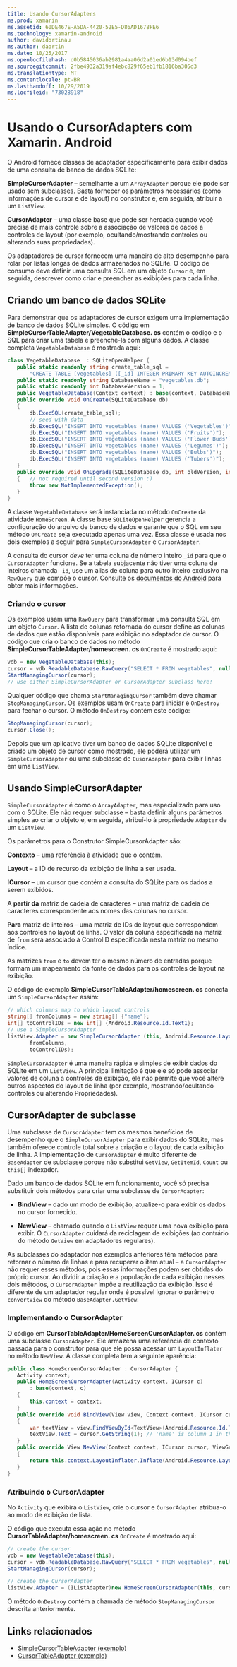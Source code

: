 ```yaml
---
title: Usando CursorAdapters
ms.prod: xamarin
ms.assetid: 60DE467E-A5DA-4420-52E5-D86AD1678FE6
ms.technology: xamarin-android
author: davidortinau
ms.author: daortin
ms.date: 10/25/2017
ms.openlocfilehash: d0b5845036ab2981a4aa06d2a01ed6b13d094bef
ms.sourcegitcommit: 2fbe4932a319af4ebc829f65eb1fb1816ba305d3
ms.translationtype: MT
ms.contentlocale: pt-BR
ms.lasthandoff: 10/29/2019
ms.locfileid: "73028918"
---
```

# <a name="using-cursoradapters-with-xamarinandroid"></a>Usando o CursorAdapters com Xamarin. Android

O Android fornece classes de adaptador especificamente para exibir dados de uma consulta de banco de dados SQLite:

 **SimpleCursorAdapter** – semelhante a um `ArrayAdapter` porque ele pode ser usado sem subclasses. Basta fornecer os parâmetros necessários (como informações de cursor e de layout) no construtor e, em seguida, atribuir a um `ListView`.

 **CursorAdapter** – uma classe base que pode ser herdada quando você precisa de mais controle sobre a associação de valores de dados a controles de layout (por exemplo, ocultando/mostrando controles ou alterando suas propriedades).

Os adaptadores de cursor fornecem uma maneira de alto desempenho para rolar por listas longas de dados armazenados no SQLite. O código de consumo deve definir uma consulta SQL em um objeto `Cursor` e, em seguida, descrever como criar e preencher as exibições para cada linha.

## <a name="creating-an-sqlite-database"></a>Criando um banco de dados SQLite

Para demonstrar que os adaptadores de cursor exigem uma implementação de banco de dados SQLite simples. O código em **SimpleCursorTableAdapter/VegetableDatabase. cs** contém o código e o SQL para criar uma tabela e preenchê-la com alguns dados.
A classe completa `VegetableDatabase` é mostrada aqui:

```csharp
class VegetableDatabase  : SQLiteOpenHelper {
   public static readonly string create_table_sql =
       "CREATE TABLE [vegetables] ([_id] INTEGER PRIMARY KEY AUTOINCREMENT NOT NULL UNIQUE, [name] TEXT NOT NULL UNIQUE)";
   public static readonly string DatabaseName = "vegetables.db";
   public static readonly int DatabaseVersion = 1;
   public VegetableDatabase(Context context) : base(context, DatabaseName, null, DatabaseVersion) { }
   public override void OnCreate(SQLiteDatabase db)
   {
       db.ExecSQL(create_table_sql);
       // seed with data
       db.ExecSQL("INSERT INTO vegetables (name) VALUES ('Vegetables')");
       db.ExecSQL("INSERT INTO vegetables (name) VALUES ('Fruits')");
       db.ExecSQL("INSERT INTO vegetables (name) VALUES ('Flower Buds')");
       db.ExecSQL("INSERT INTO vegetables (name) VALUES ('Legumes')");
       db.ExecSQL("INSERT INTO vegetables (name) VALUES ('Bulbs')");
       db.ExecSQL("INSERT INTO vegetables (name) VALUES ('Tubers')");
   }
   public override void OnUpgrade(SQLiteDatabase db, int oldVersion, int newVersion)
   {   // not required until second version :)
       throw new NotImplementedException();
   }
}
```

A classe `VegetableDatabase` será instanciada no método `OnCreate` da atividade `HomeScreen`. A classe base `SQLiteOpenHelper` gerencia a configuração do arquivo de banco de dados e garante que o SQL em seu método `OnCreate` seja executado apenas uma vez. Essa classe é usada nos dois exemplos a seguir para `SimpleCursorAdapter` e `CursorAdapter`.

A consulta do cursor *deve* ter uma coluna de número inteiro `_id` para que o `CursorAdapter` funcione. Se a tabela subjacente não tiver uma coluna de inteiros chamada `_id`, use um alias de coluna para outro inteiro exclusivo na `RawQuery` que compõe o cursor. Consulte os [documentos do Android](xref:Android.Widget.CursorAdapter) para obter mais informações.

### <a name="creating-the-cursor"></a>Criando o cursor

Os exemplos usam uma `RawQuery` para transformar uma consulta SQL em um objeto `Cursor`. A lista de colunas retornada do cursor define as colunas de dados que estão disponíveis para exibição no adaptador de cursor. O código que cria o banco de dados no método **SimpleCursorTableAdapter/homescreen. cs** `OnCreate` é mostrado aqui:

```csharp
vdb = new VegetableDatabase(this);
cursor = vdb.ReadableDatabase.RawQuery("SELECT * FROM vegetables", null); // cursor query
StartManagingCursor(cursor);
// use either SimpleCursorAdapter or CursorAdapter subclass here!
```

Qualquer código que chama `StartManagingCursor` também deve chamar `StopManagingCursor`. Os exemplos usam `OnCreate` para iniciar e `OnDestroy` para fechar o cursor. O método `OnDestroy` contém este código:

```csharp
StopManagingCursor(cursor);
cursor.Close();
```

Depois que um aplicativo tiver um banco de dados SQLite disponível e criado um objeto de cursor como mostrado, ele poderá utilizar um `SimpleCursorAdapter` ou uma subclasse de `CusorAdapter` para exibir linhas em uma `ListView`.

## <a name="using-simplecursoradapter"></a>Usando SimpleCursorAdapter

`SimpleCursorAdapter` é como o `ArrayAdapter`, mas especializado para uso com o SQLite. Ele não requer subclasse – basta definir alguns parâmetros simples ao criar o objeto e, em seguida, atribuí-lo à propriedade `Adapter` de um `ListView`.

Os parâmetros para o Construtor SimpleCursorAdapter são:

 **Contexto** – uma referência à atividade que o contém.

 **Layout** – a ID de recurso da exibição de linha a ser usada.

 **ICursor** – um cursor que contém a consulta do SQLite para os dados a serem exibidos.

 A **partir da** matriz de cadeia de caracteres – uma matriz de cadeia de caracteres correspondente aos nomes das colunas no cursor.

 **Para** matriz de inteiros – uma matriz de IDs de layout que correspondem aos controles no layout de linha. O valor da coluna especificada na matriz de `from` será associado à ControlID especificada nesta matriz no mesmo índice.

As matrizes `from` e `to` devem ter o mesmo número de entradas porque formam um mapeamento da fonte de dados para os controles de layout na exibição.

O código de exemplo **SimpleCursorTableAdapter/homescreen. cs** conecta um `SimpleCursorAdapter` assim:

```csharp
// which columns map to which layout controls
string[] fromColumns = new string[] {"name"};
int[] toControlIDs = new int[] {Android.Resource.Id.Text1};
// use a SimpleCursorAdapter
listView.Adapter = new SimpleCursorAdapter (this, Android.Resource.Layout.SimpleListItem1, cursor,
       fromColumns,
       toControlIDs);
```

`SimpleCursorAdapter` é uma maneira rápida e simples de exibir dados do SQLite em um `ListView`. A principal limitação é que ele só pode associar valores de coluna a controles de exibição, ele não permite que você altere outros aspectos do layout de linha (por exemplo, mostrando/ocultando controles ou alterando Propriedades).

## <a name="subclassing-cursoradapter"></a>CursorAdapter de subclasse

Uma subclasse de `CursorAdapter` tem os mesmos benefícios de desempenho que o `SimpleCursorAdapter` para exibir dados do SQLite, mas também oferece controle total sobre a criação e o layout de cada exibição de linha. A implementação de `CursorAdapter` é muito diferente de `BaseAdapter` de subclasse porque não substitui `GetView`, `GetItemId`, `Count` ou `this[]` indexador.

Dado um banco de dados SQLite em funcionamento, você só precisa substituir dois métodos para criar uma subclasse de `CursorAdapter`:

- **BindView** – dado um modo de exibição, atualize-o para exibir os dados no cursor fornecido.

- **NewView** – chamado quando o `ListView` requer uma nova exibição para exibir. O `CursorAdapter` cuidará da reciclagem de exibições (ao contrário do método `GetView` em adaptadores regulares).

As subclasses do adaptador nos exemplos anteriores têm métodos para retornar o número de linhas e para recuperar o item atual – a `CursorAdapter` não requer esses métodos, pois essas informações podem ser obtidas do próprio cursor. Ao dividir a criação e a população de cada exibição nesses dois métodos, o `CursorAdapter` impõe a reutilização da exibição. Isso é diferente de um adaptador regular onde é possível ignorar o parâmetro `convertView` do método `BaseAdapter.GetView`.

### <a name="implementing-the-cursoradapter"></a>Implementando o CursorAdapter

O código em **CursorTableAdapter/HomeScreenCursorAdapter. cs** contém uma subclasse `CursorAdapter`. Ele armazena uma referência de contexto passada para o construtor para que ele possa acessar um `LayoutInflater` no método `NewView`. A classe completa tem a seguinte aparência:

```csharp
public class HomeScreenCursorAdapter : CursorAdapter {
   Activity context;
   public HomeScreenCursorAdapter(Activity context, ICursor c)
       : base(context, c)
   {
       this.context = context;
   }
   public override void BindView(View view, Context context, ICursor cursor)
   {
       var textView = view.FindViewById<TextView>(Android.Resource.Id.Text1);
       textView.Text = cursor.GetString(1); // 'name' is column 1 in the cursor query
   }
   public override View NewView(Context context, ICursor cursor, ViewGroup parent)
   {
       return this.context.LayoutInflater.Inflate(Android.Resource.Layout.SimpleListItem1, parent, false);
   }
}
```

### <a name="assigning-the-cursoradapter"></a>Atribuindo o CursorAdapter

No `Activity` que exibirá o `ListView`, crie o cursor e `CursorAdapter` atribua-o ao modo de exibição de lista.

O código que executa essa ação no método **CursorTableAdapter/homescreen. cs** `OnCreate` é mostrado aqui:

```csharp
// create the cursor
vdb = new VegetableDatabase(this);
cursor = vdb.ReadableDatabase.RawQuery("SELECT * FROM vegetables", null);
StartManagingCursor(cursor);

// create the CursorAdapter
listView.Adapter = (IListAdapter)new HomeScreenCursorAdapter(this, cursor, false);
```

O método `OnDestroy` contém a chamada de método `StopManagingCursor` descrita anteriormente.

## <a name="related-links"></a>Links relacionados

- [SimpleCursorTableAdapter (exemplo)](https://docs.microsoft.com/samples/xamarin/monodroid-samples/simplecursortableadapter)
- [CursorTableAdapter (exemplo)](https://docs.microsoft.com/samples/xamarin/monodroid-samples/cursortableadapter)
